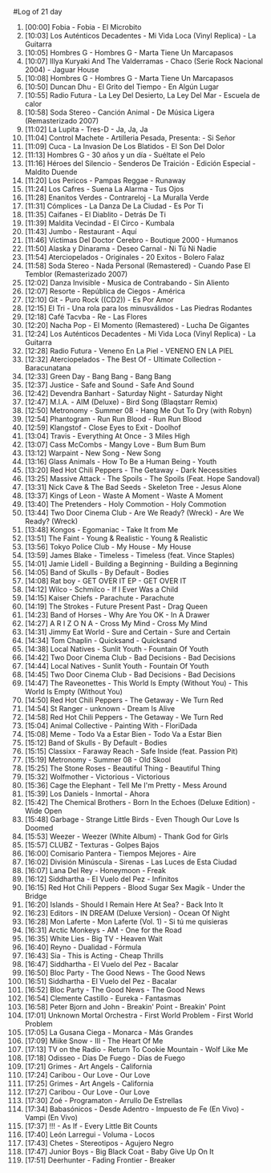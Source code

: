 #Log of 21 day

1. [00:00] Fobia - Fobia - El Microbito
1. [10:03] Los Auténticos Decadentes - Mi Vida Loca (Vinyl Replica) - La Guitarra
1. [10:05] Hombres G - Hombres G - Marta Tiene Un Marcapasos
1. [10:07] Illya Kuryaki And The Valderramas - Chaco (Serie Rock Nacional 2004) - Jaguar House
1. [10:08] Hombres G - Hombres G - Marta Tiene Un Marcapasos
1. [10:50] Duncan Dhu - El Grito del Tiempo - En Algún Lugar
1. [10:55] Radio Futura - La Ley Del Desierto, La Ley Del Mar - Escuela de calor
1. [10:58] Soda Stereo - Canción Animal - De Música Ligera (Remasterizado 2007)
1. [11:02] La Lupita - Tres-D - Ja, Ja, Ja
1. [11:04] Control Machete - Artilleria Pesada, Presenta: - Si Señor
1. [11:09] Cuca - La Invasion De Los Blatidos - El Son Del Dolor
1. [11:13] Hombres G - 30 años y un día - Suéltate el Pelo
1. [11:16] Héroes del Silencio - Senderos De Traición - Edición Especial - Maldito Duende
1. [11:20] Los Pericos - Pampas Reggae - Runaway
1. [11:24] Los Cafres - Suena La Alarma - Tus Ojos
1. [11:28] Enanitos Verdes - Contrareloj - La Muralla Verde
1. [11:31] Cómplices - La Danza De La Ciudad - Es Por Ti
1. [11:35] Caifanes - El Diablito - Detrás De Ti
1. [11:39] Maldita Vecindad - El Circo - Kumbala
1. [11:43] Jumbo - Restaurant - Aquí
1. [11:46] Víctimas Del Doctor Cerebro - Boutique 2000 - Humanos
1. [11:50] Alaska y Dinarama - Deseo Carnal - Ni Tú Ni Nadie
1. [11:54] Aterciopelados - Originales - 20 Exitos - Bolero Falaz
1. [11:58] Soda Stereo - Nada Personal (Remastered) - Cuando Pase El Temblor (Remasterizado 2007)
1. [12:02] Danza Invisible - Musica de Contrabando - Sin Aliento
1. [12:07] Resorte - República de Ciegos - América
1. [12:10] Git - Puro Rock ((CD2)) - Es Por Amor
1. [12:15] El Tri - Una rola para los minusválidos - Las Piedras Rodantes
1. [12:18] Café Tacvba - Re - Las Flores
1. [12:20] Nacha Pop - El Momento (Remastered) - Lucha De Gigantes
1. [12:24] Los Auténticos Decadentes - Mi Vida Loca (Vinyl Replica) - La Guitarra
1. [12:28] Radio Futura - Veneno En La Piel - VENENO EN LA PIEL
1. [12:32] Aterciopelados - The Best Of - Ultimate Collection - Baracunatana
1. [12:33] Green Day - Bang Bang - Bang Bang
1. [12:37] Justice - Safe and Sound - Safe And Sound
1. [12:42] Devendra Banhart - Saturday Night - Saturday Night
1. [12:47] M.I.A. - AIM (Deluxe) - Bird Song (Blaqstarr Remix)
1. [12:50] Metronomy - Summer 08 - Hang Me Out To Dry (with Robyn)
1. [12:54] Phantogram - Run Run Blood - Run Run Blood
1. [12:59] Klangstof - Close Eyes to Exit - Doolhof
1. [13:04] Travis - Everything At Once - 3 Miles High
1. [13:07] Cass McCombs - Mangy Love - Bum Bum Bum
1. [13:12] Warpaint - New Song - New Song
1. [13:16] Glass Animals - How To Be a Human Being - Youth
1. [13:20] Red Hot Chili Peppers - The Getaway - Dark Necessities
1. [13:25] Massive Attack - The Spoils - The Spoils (Feat. Hope Sandoval)
1. [13:31] Nick Cave & The Bad Seeds - Skeleton Tree - Jesus Alone
1. [13:37] Kings of Leon - Waste A Moment - Waste A Moment
1. [13:40] The Pretenders - Holy Commotion - Holy Commotion
1. [13:44] Two Door Cinema Club - Are We Ready? (Wreck) - Are We Ready? (Wreck)
1. [13:48] Kongos - Egomaniac - Take It from Me
1. [13:51] The Faint - Young & Realistic - Young & Realistic
1. [13:56] Tokyo Police Club - My House - My House
1. [13:59] James Blake - Timeless - Timeless (feat. Vince Staples)
1. [14:01] Jamie Lidell - Building a Beginning - Building a Beginning
1. [14:05] Band of Skulls - By Default - Bodies
1. [14:08] Rat boy - GET OVER IT EP - GET OVER IT
1. [14:12] Wilco - Schmilco - If I Ever Was a Child
1. [14:15] Kaiser Chiefs - Parachute - Parachute
1. [14:19] The Strokes - Future Present Past - Drag Queen
1. [14:23] Band of Horses - Why Are You OK - In A Drawer
1. [14:27] A R I Z O N A - Cross My Mind - Cross My Mind
1. [14:31] Jimmy Eat World - Sure and Certain - Sure and Certain
1. [14:34] Tom Chaplin - Quicksand - Quicksand
1. [14:38] Local Natives - Sunlit Youth - Fountain Of Youth
1. [14:42] Two Door Cinema Club - Bad Decisions - Bad Decisions
1. [14:44] Local Natives - Sunlit Youth - Fountain Of Youth
1. [14:45] Two Door Cinema Club - Bad Decisions - Bad Decisions
1. [14:47] The Raveonettes - This World Is Empty (Without You) - This World Is Empty (Without You)
1. [14:50] Red Hot Chili Peppers - The Getaway - We Turn Red
1. [14:54] St Ranger - unknown - Dream Is Alive
1. [14:58] Red Hot Chili Peppers - The Getaway - We Turn Red
1. [15:04] Animal Collective - Painting With - FloriDada
1. [15:08] Meme - Todo Va a Estar Bien - Todo Va a Estar Bien
1. [15:12] Band of Skulls - By Default - Bodies
1. [15:15] Classixx - Faraway Reach - Safe Inside (feat. Passion Pit)
1. [15:19] Metronomy - Summer 08 - Old Skool
1. [15:25] The Stone Roses - Beautiful Thing - Beautiful Thing
1. [15:32] Wolfmother - Victorious - Victorious
1. [15:36] Cage the Elephant - Tell Me I'm Pretty - Mess Around
1. [15:39] Los Daniels - Inmortal - Ahora
1. [15:42] The Chemical Brothers - Born In the Echoes (Deluxe Edition) - Wide Open
1. [15:48] Garbage - Strange Little Birds - Even Though Our Love Is Doomed
1. [15:53] Weezer - Weezer (White Album) - Thank God for Girls
1. [15:57] CLUBZ - Texturas - Golpes Bajos
1. [16:00] Comisario Pantera - Tiempos Mejores - Aire
1. [16:02] División Minúscula - Sirenas - Las Luces de Esta Ciudad
1. [16:07] Lana Del Rey - Honeymoon - Freak
1. [16:12] Siddhartha - El Vuelo del Pez - Infinitos
1. [16:15] Red Hot Chili Peppers - Blood Sugar Sex Magik - Under the Bridge
1. [16:20] Islands - Should I Remain Here At Sea? - Back Into It
1. [16:23] Editors - IN DREAM (Deluxe Version) - Ocean Of Night
1. [16:28] Mon Laferte - Mon Laferte (Vol. 1) - Si tú me quisieras
1. [16:31] Arctic Monkeys - AM - One for the Road
1. [16:35] White Lies - Big TV - Heaven Wait
1. [16:40] Reyno - Dualidad - Fórmula
1. [16:43] Sia - This is Acting - Cheap Thrills
1. [16:47] Siddhartha - El Vuelo del Pez - Bacalar
1. [16:50] Bloc Party - The Good News - The Good News
1. [16:51] Siddhartha - El Vuelo del Pez - Bacalar
1. [16:52] Bloc Party - The Good News - The Good News
1. [16:54] Clemente Castillo - Eureka - Fantasmas
1. [16:58] Peter Bjorn and John - Breakin' Point - Breakin' Point
1. [17:01] Unknown Mortal Orchestra - First World Problem - First World Problem
1. [17:05] La Gusana Ciega - Monarca - Más Grandes
1. [17:09] Miike Snow - III - The Heart Of Me
1. [17:13] TV on the Radio - Return To Cookie Mountain - Wolf Like Me
1. [17:18] Odisseo - Días De Fuego - Días de Fuego
1. [17:21] Grimes - Art Angels - California
1. [17:24] Caribou - Our Love - Our Love
1. [17:25] Grimes - Art Angels - California
1. [17:27] Caribou - Our Love - Our Love
1. [17:30] Zoé - Programaton - Arrullo De Estrellas
1. [17:34] Babasónicos - Desde Adentro - Impuesto de Fe (En Vivo) - Vampi (En Vivo)
1. [17:37] !!! - As If - Every Little Bit Counts
1. [17:40] León Larregui - Voluma - Locos
1. [17:43] Chetes - Stereotipos - Agujero Negro
1. [17:47] Junior Boys - Big Black Coat - Baby Give Up On It
1. [17:51] Deerhunter - Fading Frontier - Breaker
